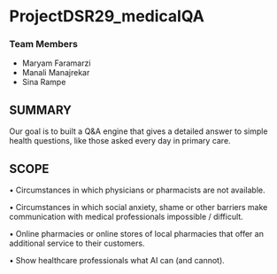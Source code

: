###

# ProjectDSR29_medicalQA

### Team Members

- Maryam Faramarzi
- Manali Manajrekar
- Sina Rampe

## SUMMARY
Our goal is to built a Q&A engine that gives a detailed answer to simple health questions, like those asked every day in primary care. 

## SCOPE
• Circumstances in which physicians or pharmacists are not available.

• Circumstances in which social anxiety, shame or other barriers make communication with medical professionals impossible / difficult.

• Online pharmacies or online stores of local pharmacies that offer an additional service to their customers.

• Show healthcare professionals what AI can (and cannot).

